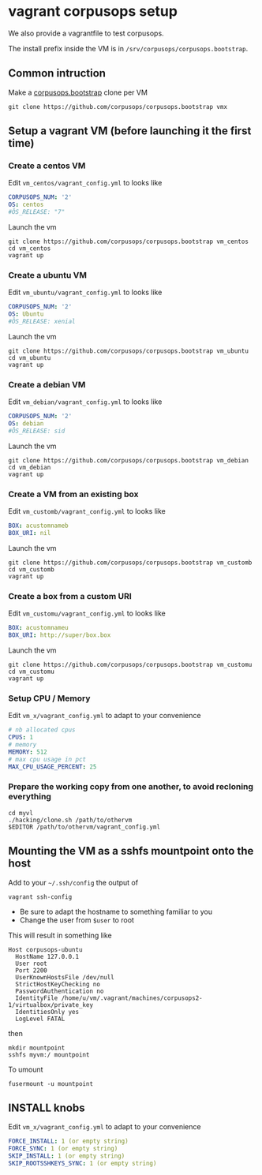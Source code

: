 # vagrant corpusops setup
We also provide a vagrantfile to test corpusops.

The install prefix inside the VM is in ``/srv/corpusops/corpusops.bootstrap``.

## Common intruction
Make a [corpusops.bootstrap](https://github.com/corpusops/corpusops.bootstrap) clone per VM
```
git clone https://github.com/corpusops/corpusops.bootstrap vmx
```

## Setup a vagrant VM (before launching it the first time)

### Create a centos VM
Edit ``vm_centos/vagrant_config.yml`` to looks like
```yaml
CORPUSOPS_NUM: '2'
OS: centos
#ÔS_RELEASE: "7"
```

Launch the vm
```
git clone https://github.com/corpusops/corpusops.bootstrap vm_centos
cd vm_centos
vagrant up
```

### Create a ubuntu VM
Edit ``vm_ubuntu/vagrant_config.yml`` to looks like
```yaml
CORPUSOPS_NUM: '2'
OS: Ubuntu
#ÔS_RELEASE: xenial

```
Launch the vm
```
git clone https://github.com/corpusops/corpusops.bootstrap vm_ubuntu
cd vm_ubuntu
vagrant up
```

### Create a debian VM
Edit ``vm_debian/vagrant_config.yml`` to looks like
```yaml
CORPUSOPS_NUM: '2'
OS: debian
#ÔS_RELEASE: sid

```
Launch the vm
```
git clone https://github.com/corpusops/corpusops.bootstrap vm_debian
cd vm_debian
vagrant up
```

### Create a VM from an existing box
Edit ``vm_customb/vagrant_config.yml`` to looks like
```yaml
BOX: acustomnameb
BOX_URI: nil
```
Launch the vm
```
git clone https://github.com/corpusops/corpusops.bootstrap vm_customb
cd vm_customb
vagrant up
```

### Create a box from a custom URI
Edit ``vm_customu/vagrant_config.yml`` to looks like
```yaml
BOX: acustomnameu
BOX_URI: http://super/box.box
```
Launch the vm
```
git clone https://github.com/corpusops/corpusops.bootstrap vm_customu
cd vm_customu
vagrant up
```

### Setup CPU / Memory
Edit ``vm_x/vagrant_config.yml`` to adapt to your convenience
```yaml
# nb allocated cpus
CPUS: 1
# memory
MEMORY: 512
# max cpu usage in pct
MAX_CPU_USAGE_PERCENT: 25
```

### Prepare the working copy from one another, to avoid recloning everything
```
cd myvl
./hacking/clone.sh /path/to/othervm
$EDITOR /path/to/othervm/vagrant_config.yml
```

## Mounting the VM as a sshfs mountpoint onto the host
Add to your ``~/.ssh/config`` the output of
```
vagrant ssh-config
```

- Be sure to adapt the hostname to something familiar to you
- Change the user from ``$user`` to root

This will result in something like
```
Host corpusops-ubuntu
  HostName 127.0.0.1
  User root
  Port 2200
  UserKnownHostsFile /dev/null
  StrictHostKeyChecking no
  PasswordAuthentication no
  IdentityFile /home/u/vm/.vagrant/machines/corpusops2-1/virtualbox/private_key
  IdentitiesOnly yes
  LogLevel FATAL

```

then
```
mkdir mountpoint
sshfs myvm:/ mountpoint
```

To umount
```
fusermount -u mountpoint
```

## INSTALL knobs
Edit ``vm_x/vagrant_config.yml`` to adapt to your convenience
```yaml
FORCE_INSTALL: 1 (or empty string)
FORCE_SYNC: 1 (or empty string)
SKIP_INSTALL: 1 (or empty string)
SKIP_ROOTSSHKEYS_SYNC: 1 (or empty string)
```

